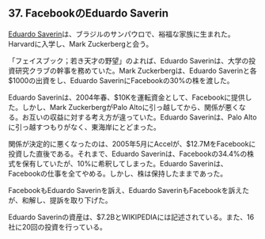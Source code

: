## 37. FacebookのEduardo Saverin

[Eduardo Saverin](https://en.wikipedia.org/wiki/Eduardo_Saverin)は、ブラジルのサンパウロで、裕福な家族に生まれた。Harvardに入学し、Mark Zuckerbergと会う。

「フェイスブック；若き天才の野望」のよれば、Eduardo Saverinは、大学の投資研究クラブの幹事を務めていた。Mark Zuckerbergは、Eduardo Saverinと各$1000の出資をし、Eduardo SaverinにFacebookの30%の株を渡した。

Eduardo Saverinは、2004年春、$10Kを運転資金として、Facebookに提供した。しかし、Mark ZuckerbergがPalo Altoに引っ越してから、関係が悪くなる。お互いの収益に対する考え方が違っていた。Eduardo Saverinは、Palo Altoに引っ越すつもりがなく、東海岸にとどまった。

関係が決定的に悪くなったのは、2005年5月にAccelが、$12.7MをFacebookに投資した直後である。それまで、Eduardo Saverinは、Facebookの34.4%の株式を保有していたが、10%に希釈してしまった。Eduardo Saverinは、Facebookの仕事を全てやめる。しかし、株は保持したままであった。

FacebookもEduardo Saverinを訴え、Eduardo SaverinもFacebookを訴えたが、和解し、提訴を取り下げた。

Eduardo Saverinの資産は、$7.2BとWIKIPEDIAには記述されている。また、16社に20回の投資を行っている。
